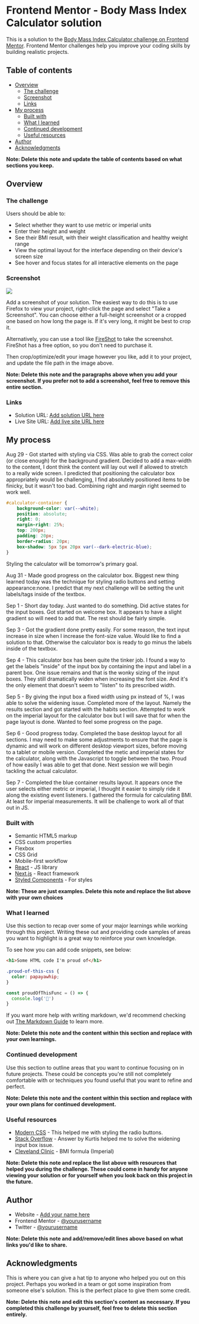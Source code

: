 # Frontend Mentor - Body Mass Index Calculator solution

This is a solution to the [Body Mass Index Calculator challenge on Frontend Mentor](https://www.frontendmentor.io/challenges/body-mass-index-calculator-brrBkfSz1T). Frontend Mentor challenges help you improve your coding skills by building realistic projects. 

## Table of contents

- [Overview](#overview)
  - [The challenge](#the-challenge)
  - [Screenshot](#screenshot)
  - [Links](#links)
- [My process](#my-process)
  - [Built with](#built-with)
  - [What I learned](#what-i-learned)
  - [Continued development](#continued-development)
  - [Useful resources](#useful-resources)
- [Author](#author)
- [Acknowledgments](#acknowledgments)

**Note: Delete this note and update the table of contents based on what sections you keep.**

## Overview

### The challenge

Users should be able to:

- Select whether they want to use metric or imperial units
- Enter their height and weight
- See their BMI result, with their weight classification and healthy weight range
- View the optimal layout for the interface depending on their device's screen size
- See hover and focus states for all interactive elements on the page

### Screenshot

![](./screenshot.jpg)

Add a screenshot of your solution. The easiest way to do this is to use Firefox to view your project, right-click the page and select "Take a Screenshot". You can choose either a full-height screenshot or a cropped one based on how long the page is. If it's very long, it might be best to crop it.

Alternatively, you can use a tool like [FireShot](https://getfireshot.com/) to take the screenshot. FireShot has a free option, so you don't need to purchase it. 

Then crop/optimize/edit your image however you like, add it to your project, and update the file path in the image above.

**Note: Delete this note and the paragraphs above when you add your screenshot. If you prefer not to add a screenshot, feel free to remove this entire section.**

### Links

- Solution URL: [Add solution URL here](https://your-solution-url.com)
- Live Site URL: [Add live site URL here](https://your-live-site-url.com)

## My process

Aug 29 - Got started with styling via CSS. Was able to grab the correct color (or close enough) for the background gradient. Decided to add a max-width to the content, I dont think the content will lay out well if allowed to stretch to a really wide screen. I predicted that positioning the calculator box appropriately would be challenging, I find absolutely positioned items to be finicky, but it wasn't too bad. Combining right and margin right seemed to work well.
```css
#calculator-container {
    background-color: var(--white);
    position: absolute;
    right: 0;
    margin-right: 25%;
    top: 200px;
    padding: 20px;
    border-radius: 20px;
    box-shadow: 5px 5px 20px var(--dark-electric-blue);
}
```
Styling the calculator will be tomorrow's primary goal.

Aug 31 - Made good progress on the calculator box. Biggest new thing learned today was the technique for styling radio buttons and setting appearance:none. I predict that my next challenge will be setting the unit labels/tags inside of the textbox.

Sep 1 - Short day today. Just wanted to do something. Did active states for the input boxes. Got started on welcome box. It appears to have a slight gradient so will need to add that. The rest should be fairly simple.

Sep 3 - Got the gradient done pretty easily. For some reason, the text input increase in size when I increase the font-size value. Would like to find a solution to that. Otherwise the calculator box is ready to go minus the labels inside of the textbox.

Sep 4 - This calculator box has been quite the tinker job. I found a way to get the labels "inside" of the input box by containing the input and label in a parent box. One issue remains and that is the wonky sizing of the input boxes. They still dramatically widen when increasing the font size. And it's the only element that doesn't seem to "listen" to its prescribed width.

Sep 5 - By giving the input box a fixed width using px instead of %, I was able to solve the widening issue. Completed more of the layout. Namely the results section and got started with the habits section. Attempted to work on the imperial layout for the calculator box but I will save that for when the page layout is done. Wanted to feel some progress on the page.

Sep 6 - Good progress today. Completed the base desktop layout for all sections. I may need to make some adjustments to ensure that the page is dynamic and will work on different desktop viewport sizes, before moving to a tablet or mobile version. Completed the metic and imperial states for the calculator, along with the Javascript to toggle between the two. Proud of how easily I was able to get that done. Next session we will begin tackling the actual calculator.

Sep 7 - Completed the blue container results layout. It appears once the user selects either metric or imperial, I thought it easier to simply ride it along the existing event listeners. I gathered the formula for calculating BMI. At least for imperial measurements. It will be challenge to work all of that out in JS.

### Built with

- Semantic HTML5 markup
- CSS custom properties
- Flexbox
- CSS Grid
- Mobile-first workflow
- [React](https://reactjs.org/) - JS library
- [Next.js](https://nextjs.org/) - React framework
- [Styled Components](https://styled-components.com/) - For styles

**Note: These are just examples. Delete this note and replace the list above with your own choices**

### What I learned

Use this section to recap over some of your major learnings while working through this project. Writing these out and providing code samples of areas you want to highlight is a great way to reinforce your own knowledge.

To see how you can add code snippets, see below:

```html
<h1>Some HTML code I'm proud of</h1>
```
```css
.proud-of-this-css {
  color: papayawhip;
}
```
```js
const proudOfThisFunc = () => {
  console.log('🎉')
}
```

If you want more help with writing markdown, we'd recommend checking out [The Markdown Guide](https://www.markdownguide.org/) to learn more.

**Note: Delete this note and the content within this section and replace with your own learnings.**

### Continued development

Use this section to outline areas that you want to continue focusing on in future projects. These could be concepts you're still not completely comfortable with or techniques you found useful that you want to refine and perfect.

**Note: Delete this note and the content within this section and replace with your own plans for continued development.**

### Useful resources

- [Modern CSS](https://moderncss.dev/pure-css-custom-styled-radio-buttons/) - This helped me with styling the radio buttons.
- [Stack Overflow](https://stackoverflow.com/questions/49284045/why-does-font-size-increase-an-inputs-width) - Answer by Kurtis helped me to solve the widening input box issue.
- [Cleveland Clinic](https://my.clevelandclinic.org/health/articles/9464-body-mass-index-bmi) - BMI formula (Imperial)

**Note: Delete this note and replace the list above with resources that helped you during the challenge. These could come in handy for anyone viewing your solution or for yourself when you look back on this project in the future.**

## Author

- Website - [Add your name here](https://www.your-site.com)
- Frontend Mentor - [@yourusername](https://www.frontendmentor.io/profile/yourusername)
- Twitter - [@yourusername](https://www.twitter.com/yourusername)

**Note: Delete this note and add/remove/edit lines above based on what links you'd like to share.**

## Acknowledgments

This is where you can give a hat tip to anyone who helped you out on this project. Perhaps you worked in a team or got some inspiration from someone else's solution. This is the perfect place to give them some credit.

**Note: Delete this note and edit this section's content as necessary. If you completed this challenge by yourself, feel free to delete this section entirely.**
